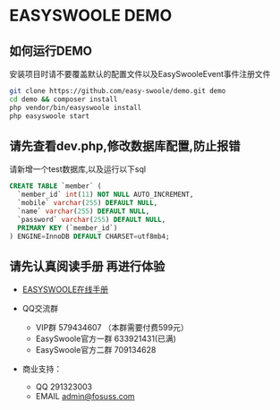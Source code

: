 # EASYSWOOLE DEMO

## 如何运行DEMO

安装项目时请不要覆盖默认的配置文件以及EasySwooleEvent事件注册文件

```bash
git clone https://github.com/easy-swoole/demo.git demo
cd demo && composer install
php vendor/bin/easyswoole install
php easyswoole start
```
## 请先查看dev.php,修改数据库配置,防止报错
请新增一个test数据库,以及运行以下sql
 ````sql
 CREATE TABLE `member` (
   `member_id` int(11) NOT NULL AUTO_INCREMENT,
   `mobile` varchar(255) DEFAULT NULL,
   `name` varchar(255) DEFAULT NULL,
   `password` varchar(255) DEFAULT NULL,
   PRIMARY KEY (`member_id`)
 ) ENGINE=InnoDB DEFAULT CHARSET=utf8mb4;
 ````

## 请先认真阅读手册 再进行体验

- [EASYSWOOLE在线手册](https://www.easyswoole.com)
- QQ交流群
    - VIP群 579434607 （本群需要付费599元）
    - EasySwoole官方一群 633921431(已满)
    - EasySwoole官方二群 709134628
    
- 商业支持：
    - QQ 291323003
    - EMAIL admin@fosuss.com